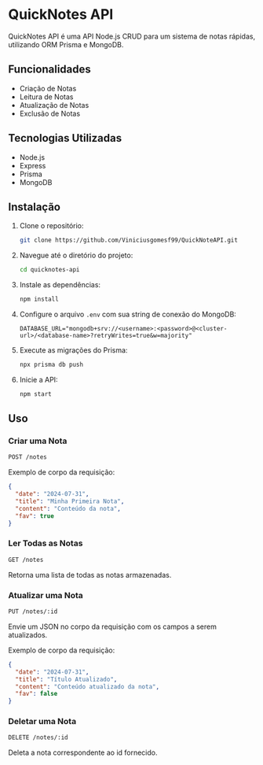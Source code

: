 # QuickNotes API

QuickNotes API é uma API Node.js CRUD para um sistema de notas rápidas, utilizando ORM Prisma e MongoDB.

## Funcionalidades

- Criação de Notas
- Leitura de Notas
- Atualização de Notas
- Exclusão de Notas

## Tecnologias Utilizadas

- Node.js
- Express
- Prisma
- MongoDB

## Instalação

1. Clone o repositório:
    ```bash
    git clone https://github.com/Viniciusgomesf99/QuickNoteAPI.git
    ```
2. Navegue até o diretório do projeto:
    ```bash
    cd quicknotes-api
    ```
3. Instale as dependências:
    ```bash
    npm install
    ```
4. Configure o arquivo `.env` com sua string de conexão do MongoDB:
    ```env
    DATABASE_URL="mongodb+srv://<username>:<password>@<cluster-url>/<database-name>?retryWrites=true&w=majority"
    ```
5. Execute as migrações do Prisma:
    ```bash
    npx prisma db push
    ```
6. Inicie a API:
    ```bash
    npm start
    ```

## Uso

### Criar uma Nota

```bash
POST /notes
```

Exemplo de corpo da requisição:
```json
{
  "date": "2024-07-31",
  "title": "Minha Primeira Nota",
  "content": "Conteúdo da nota",
  "fav": true
}
```

### Ler Todas as Notas

```bash
GET /notes
```

Retorna uma lista de todas as notas armazenadas.

### Atualizar uma Nota

```bash
PUT /notes/:id
```

Envie um JSON no corpo da requisição com os campos a serem atualizados.

Exemplo de corpo da requisição:
```json
{
  "date": "2024-07-31",
  "title": "Título Atualizado",
  "content": "Conteúdo atualizado da nota",
  "fav": false
}
```

### Deletar uma Nota

```bash
DELETE /notes/:id
```

Deleta a nota correspondente ao id fornecido.

